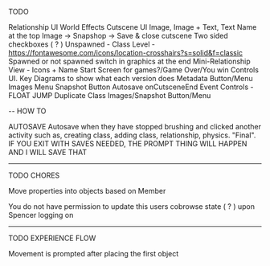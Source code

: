 TODO

Relationship UI
World Effects
Cutscene UI
  Image, Image + Text, Text
  Name at the top
  Image -> Snapshop -> Save & close cutscene
Two sided checkboxes ( ? )
Unspawned - Class Level - https://fontawesome.com/icons/location-crosshairs?s=solid&f=classic
  Spawned or not spawned switch in graphics at the end
Mini-Relationship View - Icons + Name
Start Screen for games?/Game Over/You win
Controls UI. Key Diagrams to show what each version does
Metadata Button/Menu
Images Menu Snapshot Button
Autosave
onCutsceneEnd Event
Controls - FLOAT JUMP
Duplicate Class
Images/Snapshot Button/Menu

--
HOW TO

AUTOSAVE
Autosave when they have stopped brushing and clicked another activity such as, creating class, adding class, relationship, physics. "Final". IF YOU EXIT WITH SAVES NEEDED, THE PROMPT THING WILL HAPPEN AND I WILL SAVE THAT 

------

TODO CHORES 

Move properties into objects based on Member

You do not have permission to update this users cobrowse state ( ? ) upon Spencer logging on 

------

TODO EXPERIENCE FLOW

Movement is prompted after placing the first object